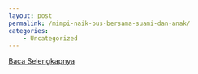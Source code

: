 ```yaml
---
layout: post
permalink: /mimpi-naik-bus-bersama-suami-dan-anak/
categories:
    - Uncategorized
---
```


[Baca Selengkapnya](/09)